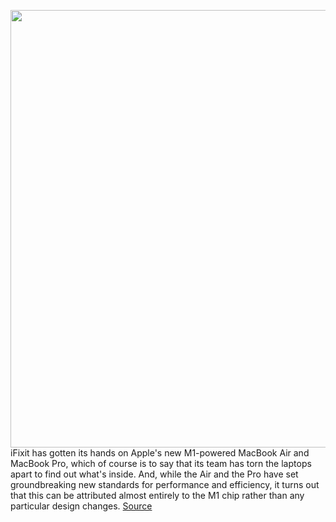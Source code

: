 <img src='https://cdn.vox-cdn.com/thumbor/Iioo5VQxjsojeP_qIAQMsOjPDCU=/0x0:3000x2000/1200x800/filters:focal(1260x760:1740x1240)/cdn.vox-cdn.com/uploads/chorus_image/image/67821991/FxeSiyYSpBwt6keG.0.jpeg' width='700px' /><br/>
iFixit has gotten its hands on Apple's new M1-powered MacBook Air and MacBook Pro, which of course is to say that its team has torn the laptops apart to find out what's inside. And, while the Air and the Pro have set groundbreaking new standards for performance and efficiency, it turns out that this can be attributed almost entirely to the M1 chip rather than any particular design changes.
<a href='https://www.theverge.com/2020/11/20/21579016/apple-m1-macbook-air-pro-ifixit-teardown'> Source <a/>
